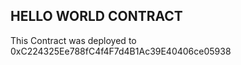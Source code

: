 ## HELLO WORLD CONTRACT

This Contract was deployed to 0xC224325Ee788fC4f4F7d4B1Ac39E40406ce05938
 
